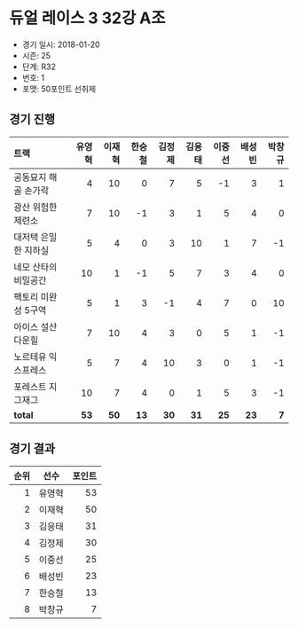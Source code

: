 # 듀얼 레이스 3 32강 A조

- 경기 일시: 2018-01-20
- 시즌: 25
- 단계: R32
- 번호: 1
- 포맷: 50포인트 선취제





## 경기 진행

| 트랙 | 유영혁 | 이재혁 | 한승철 | 김정제 | 김응태 | 이중선 | 배성빈 | 박창규 |
|:---|---:|---:|---:|---:|---:|---:|---:|---:|
| 공동묘지 해골 손가락 | 4 | 10 | 0 | 7 | 5 | -1 | 3 | 1 |
| 광산 위험한 제련소 | 7 | 10 | -1 | 3 | 1 | 5 | 4 | 0 |
| 대저택 은밀한 지하실 | 5 | 4 | 0 | 3 | 10 | 1 | 7 | -1 |
| 네모 산타의 비밀공간 | 10 | 1 | -1 | 5 | 7 | 3 | 4 | 0 |
| 팩토리 미완성 5구역 | 5 | 1 | 3 | -1 | 4 | 7 | 0 | 10 |
| 아이스 설산 다운힐 | 7 | 10 | 4 | 3 | 0 | 5 | 1 | -1 |
| 노르테유 익스프레스 | 5 | 7 | 4 | 10 | 3 | 0 | 1 | -1 |
| 포레스트 지그재그 | 10 | 7 | 4 | 0 | 1 | 5 | 3 | -1 |
| __total__ | __53__ | __50__ | __13__ | __30__ | __31__ | __25__ | __23__ | __7__ |




## 경기 결과

| 순위 | 선수 | 포인트 |
|---:|:---:|---:|
| 1 | 유영혁 | 53 |
| 2 | 이재혁 | 50 |
| 3 | 김응태 | 31 |
| 4 | 김정제 | 30 |
| 5 | 이중선 | 25 |
| 6 | 배성빈 | 23 |
| 7 | 한승철 | 13 |
| 8 | 박창규 | 7 |

